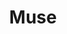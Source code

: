 ---
title: Muse
shortDescription: "Muse was a startup that grew out of a class project to provide a platform where music listeners could explore new music and meet new people through an analysis of their music taste. Throughout the duration of the project, we were tasked with both designing a brand and creating the software for the mobile application"
year: "2021"
why: "I wanted to"
learned: "A lot"
skills: ["some", "more"]
color1: "pink"
color2: "black"
color3: "red"
backgroundColor: "purple"
backgroundPatternSrc: "assets/images/icon-muse.png"
mainImageSrc: "assets/images/preview-muse.png"
font: "montserrat"
class: "muse"
background: 'asdfdsaf'
userResearch: 'adsf'
prototyping1: 'asdfasdf'
prototyping2: 'asdfasdf'
userTesting: 'asdfasdf'
finalDesign: 'asdfasdf'
---
